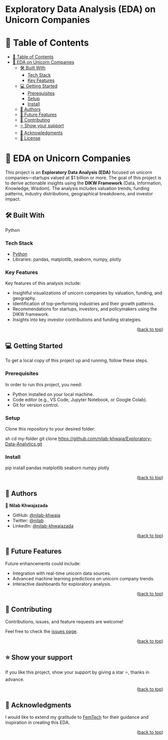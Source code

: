 <h1>Exploratory Data Analysis (EDA) on Unicorn Companies</h1>

<a name="readme-top"></a>

<!-- TABLE OF CONTENTS -->

# 📗 Table of Contents

- [📗 Table of Contents](#-table-of-contents)
- [📖 EDA on Unicorn Companies ](#-eda-on-unicorn-companies-)
  - [🛠 Built With ](#-built-with-)
    - [Tech Stack ](#tech-stack-)
    - [Key Features ](#key-features-)
  - [💻 Getting Started ](#-getting-started-)
    - [Prerequisites](#prerequisites)
    - [Setup](#setup)
    - [Install](#install)
  - [👥 Authors ](#-authors-)
  - [🔭 Future Features ](#-future-features-)
  - [🤝 Contributing ](#-contributing-)
  - [⭐️ Show your support ](#️-show-your-support-)
  - [🙏 Acknowledgments ](#-acknowledgments-)
  - [📝 License ](#-license-)

<!-- PROJECT DESCRIPTION -->

# 📖 EDA on Unicorn Companies <a name="about-project"></a>

This project is an **Exploratory Data Analysis (EDA)** focused on unicorn companies—startups valued at $1 billion or more. The goal of this project is to derive actionable insights using the **DIKW Framework** (Data, Information, Knowledge, Wisdom). The analysis includes valuation trends, funding patterns, industry distributions, geographical breakdowns, and investor impact.

## 🛠 Built With <a name="built-with"></a>
Python

### Tech Stack <a name="tech-stack"></a>

- <a href="https://www.python.org/">Python</a>
- Libraries: pandas, matplotlib, seaborn, numpy, plotly

<!-- Features -->

### Key Features <a name="key-features"></a>

Key features of this analysis include:

- Insightful visualizations of unicorn companies by valuation, funding, and geography.
- Identification of top-performing industries and their growth patterns.
- Recommendations for startups, investors, and policymakers using the DIKW framework.
- Insights into key investor contributions and funding strategies.

<p align="right">(<a href="#readme-top">back to top</a>)</p>

<!-- GETTING STARTED -->

## 💻 Getting Started <a name="getting-started"></a>

To get a local copy of this project up and running, follow these steps.

### Prerequisites

In order to run this project, you need:
- Python installed on your local machine.
- Code editor (e.g., VS Code, Jupyter Notebook, or Google Colab).
- Git for version control.

### Setup

Clone this repository to your desired folder:

sh
  cd my-folder
  git clone https://github.com/nilab-khwaja/Exploratory-Data-Analytics.git

### Install
pip install pandas matplotlib seaborn numpy plotly

<p align="right">(<a href="#readme-top">back to top</a>)</p>

<!-- AUTHORS -->

## 👥 Authors <a name="authors"></a>
 
 👤 **Nilab Khwajazada**

- GitHub: [@nilab-khwaja](https://github.com/nilab-khwaja)
- Twitter: [@nilab](https://x.com/NilabKhwajazada?t=hEkqy2CCNFOIfGtbmD2gLA&s=35)
- LinkedIn: [@nilab-khwajazada](https://www.linkedin.com/in/nilab-khwajazada)


<p align="right">(<a href="#readme-top">back to top</a>)</p>

<!-- FUTURE FEATURES -->

## 🔭 Future Features <a name="future-features"></a>

Future enhancements could include:

- Integration with real-time unicorn data sources.
- Advanced machine learning predictions on unicorn company trends.
- Interactive dashboards for exploratory analysis.

<p align="right">(<a href="#readme-top">back to top</a>)</p>

<!-- CONTRIBUTING -->

## 🤝 Contributing <a name="contributing"></a>

Contributions, issues, and feature requests are welcome!

Feel free to check the [issues page](https://github.com/nilab-khwaja/Exploratory-Data-Analytics/issues).

<p align="right">(<a href="#readme-top">back to top</a>)</p>

<!-- SUPPORT -->

## ⭐️ Show your support <a name="support"></a>

If you like this project, show your support by giving a star ⭐️, thanks in advance.

<p align="right">(<a href="#readme-top">back to top</a>)</p>

<!-- ACKNOWLEDGEMENTS -->

## 🙏 Acknowledgments <a name="acknowledgements"></a>

I would like to extend my gratitude to <a href="https://femstech.com/www.femstech.com/index.html">FemTech</a> for their guidance and inspiration in creating this EDA.

<p align="right">(<a href="#readme-top">back to top</a>)</p>



